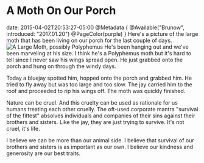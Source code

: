 # A Moth On Our Porch
date: 2015-04-02T20:53:27-05:00
@Metadata {
  @Available("Brunow", introduced: "2017.01.20")
  @PageColor(purple)
}
Here's a picture of the large moth that has been living on our porch for the last couple of days.
<img src='/media/2015/04/alargemoth.jpg' alt='A Large Moth, possibly Polyphemus' />
He's been hanging out and we've been marveling at his size. I think he's a Polyphemus moth but it's hard to tell since I never saw his wings spread open. He just grabbed onto the porch and hung on through the windy days.

Today a bluejay spotted him, hopped onto the porch and grabbed him. He tried to fly away but was too large and too slow. The jay carried him to the roof and proceeded to rip his wings off. The moth was quickly finished.

Nature can be cruel. And this cruelty can be used as rationale for us humans treating each other cruelly. The oft-used corporate mantra "survival of the fittest" absolves individuals and companies of their sins against their brothers and sisters. Like the jay, they are just trying to survive. It's not cruel, it's life.

I believe we can be more than our animal side. I believe that survival of our brothers and sisters is as important as our own. I believe our kindness and generosity are our best traits.
